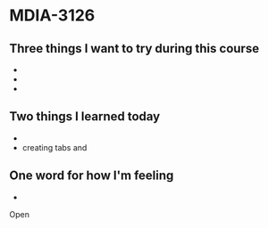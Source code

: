 # MDIA-3126

## Three things I want to try during this course 
- 
- 
- 

## Two things I learned today
- 
- creating tabs and 

## One word for how I'm feeling
- 

Open